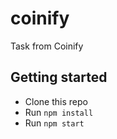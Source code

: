 # coinify
Task from Coinify

## Getting started
- Clone this repo
- Run `npm install`
- Run `npm start`
